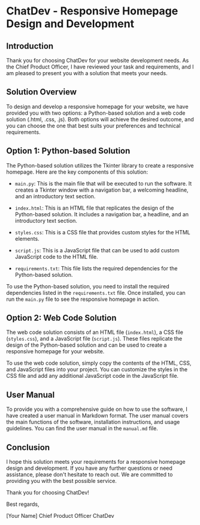 # ChatDev - Responsive Homepage Design and Development

## Introduction

Thank you for choosing ChatDev for your website development needs. As the Chief Product Officer, I have reviewed your task and requirements, and I am pleased to present you with a solution that meets your needs.

## Solution Overview

To design and develop a responsive homepage for your website, we have provided you with two options: a Python-based solution and a web code solution (.html, .css, .js). Both options will achieve the desired outcome, and you can choose the one that best suits your preferences and technical requirements.

## Option 1: Python-based Solution

The Python-based solution utilizes the Tkinter library to create a responsive homepage. Here are the key components of this solution:

- `main.py`: This is the main file that will be executed to run the software. It creates a Tkinter window with a navigation bar, a welcoming headline, and an introductory text section.

- `index.html`: This is an HTML file that replicates the design of the Python-based solution. It includes a navigation bar, a headline, and an introductory text section.

- `styles.css`: This is a CSS file that provides custom styles for the HTML elements.

- `script.js`: This is a JavaScript file that can be used to add custom JavaScript code to the HTML file.

- `requirements.txt`: This file lists the required dependencies for the Python-based solution.

To use the Python-based solution, you need to install the required dependencies listed in the `requirements.txt` file. Once installed, you can run the `main.py` file to see the responsive homepage in action.

## Option 2: Web Code Solution

The web code solution consists of an HTML file (`index.html`), a CSS file (`styles.css`), and a JavaScript file (`script.js`). These files replicate the design of the Python-based solution and can be used to create a responsive homepage for your website.

To use the web code solution, simply copy the contents of the HTML, CSS, and JavaScript files into your project. You can customize the styles in the CSS file and add any additional JavaScript code in the JavaScript file.

## User Manual

To provide you with a comprehensive guide on how to use the software, I have created a user manual in Markdown format. The user manual covers the main functions of the software, installation instructions, and usage guidelines. You can find the user manual in the `manual.md` file.

## Conclusion

I hope this solution meets your requirements for a responsive homepage design and development. If you have any further questions or need assistance, please don't hesitate to reach out. We are committed to providing you with the best possible service.

Thank you for choosing ChatDev!

Best regards,

[Your Name]
Chief Product Officer
ChatDev